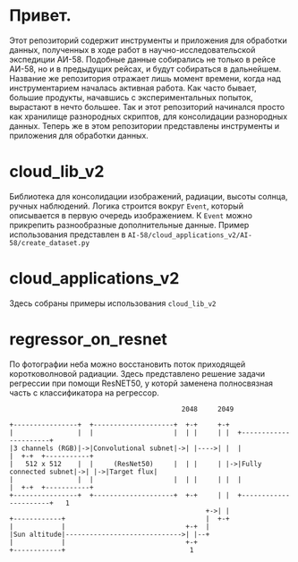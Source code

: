 # Привет.
Этот репозиторий содержит инструменты и приложения для обработки данных, полученных в ходе работ в научно-исследовательской экспедиции АИ-58.
Подобные данные собирались не только в рейсе АИ-58, но и в предыдущих рейсах, и будут собираться в дальнейшем.
Название же репозитория отражает лишь момент времени, когда над инструментарием началась активная работа.
Как часто бывает, большие продукты, начавшись с экспериментальных попыток, вырастают в нечто большее.
Так и этот репозиторий начинался просто как хранилище разнородных скриптов, для консолидации разнородных данных.
Теперь же в этом репозитории представлены инструменты и приложения для обработки данных.
# cloud_lib_v2
Библиотека для консолидации изображений, радиации, высоты солнца, ручных наблюдений.
Логика строится вокруг `Event`, который описывается в первую очередь изображением. К `Event` можно прикрепить разнообразные дополнительные данные. Пример использования представлен в `AI-58/cloud_applications_v2/AI-58/create_dataset.py`
# cloud_applications_v2
 Здесь собраны примеры использования `cloud_lib_v2`
# regressor_on_resnet
По фотографии неба можно восстановить поток приходящей коротковолновой радиации. Здесь представлено решение задачи регрессии при помощи ResNET50, у которй заменена полносвязная часть с классификатора на регрессор.
```
                                           2048     2049

+----------------+  +--------------------+  +-+     +-+
|                |  |                    |  | |     | |  +----------------------+
|3 channels (RGB)|->|Convolutional subnet|->| |---->| |  |                      |  +-+  +-----------+
|   512 x 512    |  |     (ResNet50)     |  | |     | |->|Fully connected subnet|->| |->|Target flux|
|                |  |                    |  | |     | |  |                      |  +-+  +-----------+
+----------------+  +--------------------+  +-+     | |  +----------------------+   1
                                                 +->| |
+------------+                                   |  +-+
|            |                              +-+  |
|Sun altitude|----------------------------->| |--+
|            |                              +-+
+------------+                               1
```
